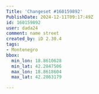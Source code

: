 ```yaml
---
Title: 'Changeset #160159892'
PublishDate: 2024-12-11T09:17:49Z
id: 160159892
user: dada24
comment: name street
created_by: iD 2.30.4
tags:
- Montenegro
bbox:
  min_lon: 18.8610628
  min_lat: 42.2847506
  max_lon: 18.8618604
  max_lat: 42.2863179

---
```

